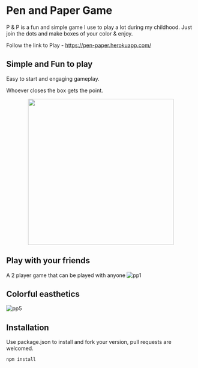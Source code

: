 # Pen and Paper Game

P & P is a fun and simple game I use to play a lot during my childhood. Just join the dots and make boxes of your color & enjoy.

Follow the link to Play - https://pen-paper.herokuapp.com/

## Simple and Fun to play
Easy to start and engaging gameplay.

Whoever closes the box gets the point.
<p align="center">
  <img widht="700" height="388" src="https://user-images.githubusercontent.com/19146537/65632280-457f1680-dfa7-11e9-8752-b2a6b3ffa16c.gif">
</p>


## Play with your friends
A 2 player game that can be played with anyone
![pp1](https://user-images.githubusercontent.com/19146537/65627840-36479b00-df9e-11e9-9d79-76040027cf36.png)


## Colorful easthetics
![pp5](https://user-images.githubusercontent.com/19146537/65627886-4b242e80-df9e-11e9-8497-1795d7b97f90.png)




## Installation
Use package.json to install and fork your version, pull requests are welcomed.

```bash
npm install
```

